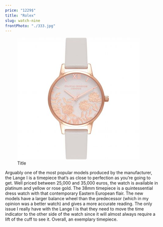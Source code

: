 ```yaml
---
price: "1229$"
title: "Rolex"
slug: watch-nine
frontPhoto: "./333.jpg"
---
```


<!-- markdownlint-disable MD033 -->


<figure class="figure">
    <img src="./333.jpg" alt="Title"/>
    <figcaption class="figure__caption">Title</figcaption>
</figure>


Arguably one of the most popular models produced by the manufacturer, the Lange I is a timepiece that’s as close to perfection as you’re going to get. Well priced between 25,000 and 35,000 euros, the watch is available in platinum and yellow or rose gold. The 38mm timepiece is a quintessential dress watch with that contemporary Eastern European flair. The new models have a larger balance wheel than the predecessor (which in my opinion was a better watch) and gives a more accurate reading. The only issue I really have with the Lange I is that they need to move the time indicator to the other side of the watch since it will almost always require a lift of the cuff to see it. Overall, an exemplary timepiece.